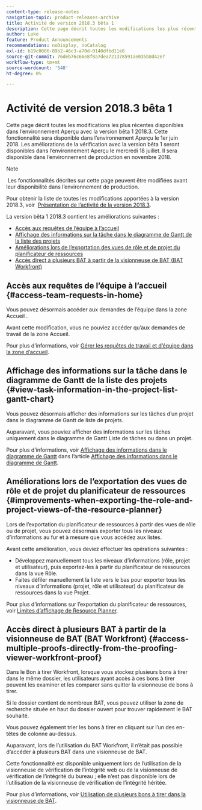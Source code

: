 ```yaml
---
content-type: release-notes
navigation-topic: product-releases-archive
title: Activité de version 2018.3 bêta 1
description: Cette page décrit toutes les modifications les plus récentes disponibles dans l’environnement Aperçu avec la version bêta 1 2018.3. Cette fonctionnalité sera disponible dans l’environnement Aperçu le 1er juin 2018. Les améliorations de la vérification avec la version bêta 1 seront disponibles dans l’environnement Aperçu le mercredi 18 juillet. Il sera disponible dans l’environnement de production en novembre 2018.
author: Luke
feature: Product Announcements
recommendations: noDisplay, noCatalog
exl-id: b19c0086-89b2-46c3-a70d-0140dfbd11e8
source-git-commit: 76deb76c66e8f8a7dea721378591ae035b8d42e7
workflow-type: tm+mt
source-wordcount: '548'
ht-degree: 0%

---
```


# Activité de version 2018.3 bêta 1

Cette page décrit toutes les modifications les plus récentes disponibles dans l’environnement Aperçu avec la version bêta 1 2018.3. Cette fonctionnalité sera disponible dans l’environnement Aperçu le 1er juin 2018. Les améliorations de la vérification avec la version bêta 1 seront disponibles dans l’environnement Aperçu le mercredi 18 juillet. Il sera disponible dans l’environnement de production en novembre 2018.

>[!NOTE]
>
> Les fonctionnalités décrites sur cette page peuvent être modifiées avant leur disponibilité dans l’environnement de production.

Pour obtenir la liste de toutes les modifications apportées à la version 2018.3, voir  [Présentation de l’activité de la version 2018.3](../../../../product-announcements/product-releases/quarterly-release-archive/2018.3-release-activity/2018.3-release-activity-overview.md).

La version bêta 1 2018.3 contient les améliorations suivantes :

* [Accès aux requêtes de l’équipe à l’accueil](#access-team-requests-in-home)
* [Affichage des informations sur la tâche dans le diagramme de Gantt de la liste des projets](#view-task-information-in-the-project-list-gantt-chart)
* [Améliorations lors de l’exportation des vues de rôle et de projet du planificateur de ressources](#improvements-when-exporting-the-role-and-project-views-of-the-resource-planner)
* [Accès direct à plusieurs BAT à partir de la visionneuse de BAT (BAT Workfront)](#access-multiple-proofs-directly-from-the-proofing-viewer-workfront-proof)

## Accès aux requêtes de l’équipe à l’accueil {#access-team-requests-in-home}

Vous pouvez désormais accéder aux demandes de l’équipe dans la zone Accueil .

Avant cette modification, vous ne pouviez accéder qu’aux demandes de travail de la zone Accueil.

Pour plus d’informations, voir [Gérer les requêtes de travail et d’équipe dans la zone d’accueil](../../../../workfront-basics/using-home/using-the-home-area/manage-work-and-team-requests-home.md).

## Affichage des informations sur la tâche dans le diagramme de Gantt de la liste des projets {#view-task-information-in-the-project-list-gantt-chart}

Vous pouvez désormais afficher des informations sur les tâches d’un projet dans le diagramme de Gantt de liste de projets. 

Auparavant, vous pouviez afficher des informations sur les tâches uniquement dans le diagramme de Gantt Liste de tâches ou dans un projet.

Pour plus d’informations, voir [Affichage des informations dans le diagramme de Gantt](../../../../manage-work/gantt-chart/use-the-gantt-chart/view-info-in-gantt.md) dans l’article [Affichage des informations dans le diagramme de Gantt](../../../../manage-work/gantt-chart/use-the-gantt-chart/view-info-in-gantt.md).

## Améliorations lors de l’exportation des vues de rôle et de projet du planificateur de ressources {#improvements-when-exporting-the-role-and-project-views-of-the-resource-planner}

Lors de l’exportation du planificateur de ressources à partir des vues de rôle ou de projet, vous pouvez désormais exporter tous les niveaux d’informations au fur et à mesure que vous accédez aux listes.

Avant cette amélioration, vous deviez effectuer les opérations suivantes :

* Développez manuellement tous les niveaux d’informations (rôle, projet et utilisateur), puis exportez-les à partir du planificateur de ressources dans la vue Rôle.
* Faites défiler manuellement la liste vers le bas pour exporter tous les niveaux d’informations (projet, rôle et utilisateur) du planificateur de ressources dans la vue Projet.

Pour plus d’informations sur l’exportation du planificateur de ressources, voir [Limites d’affichage de Resource Planner](../../../../resource-mgmt/resource-planning/resource-planner-display-limitations.md).

## Accès direct à plusieurs BAT à partir de la visionneuse de BAT (BAT Workfront) {#access-multiple-proofs-directly-from-the-proofing-viewer-workfront-proof}

Dans le Bon à tirer Workfront, lorsque vous stockez plusieurs bons à tirer dans le même dossier, les utilisateurs ayant accès à ces bons à tirer peuvent les examiner et les comparer sans quitter la visionneuse de bons à tirer. 

Si le dossier contient de nombreux BAT, vous pouvez utiliser la zone de recherche située en haut du dossier ouvert pour trouver rapidement le BAT souhaité.

Vous pouvez également trier les bons à tirer en cliquant sur l’un des en-têtes de colonne au-dessus.

Auparavant, lors de l’utilisation du BAT Workfront, il n’était pas possible d’accéder à plusieurs BAT dans une visionneuse de BAT.

Cette fonctionnalité est disponible uniquement lors de l’utilisation de la visionneuse de vérification de l’intégrité web ou de la visionneuse de vérification de l’intégrité du bureau ; elle n’est pas disponible lors de l’utilisation de la visionneuse de vérification de l’intégrité héritée.

Pour plus d’informations, voir [Utilisation de plusieurs bons à tirer dans la visionneuse de BAT](../../../../workfront-proof/wp-work-proofsfiles/review-proofs-wpv/work-with-multiple-proofs.md).
